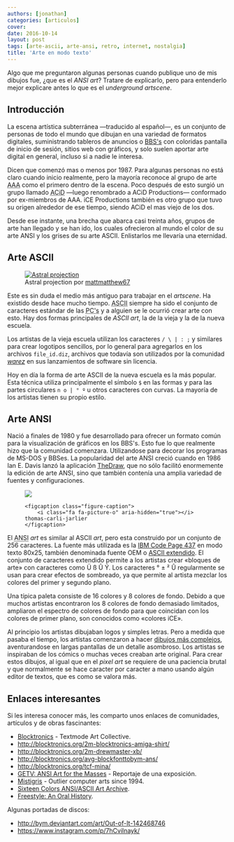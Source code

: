 ```yaml
---
authors: [jonathan]
categories: [articulos]
cover: 
date: 2016-10-14
layout: post
tags: [arte-ascii, arte-ansi, retro, internet, nostalgia]
title: 'Arte en modo texto'
---
```


Algo que me preguntaron algunas personas cuando publique uno de mis dibujos fue, ¿que es el *ANSI art*? Tratare de explicarlo, pero para entenderlo mejor explicare antes lo que es el *underground artscene*.<!--more-->

## Introducción

La escena artística subterránea —traducido al español—, es un conjunto de personas de todo el mundo que dibujan en una variedad de formatos digitales, suministrando tableros de anuncios o [BBS's][bbs] con coloridas pantalla de inicio de sesión, sitios web con gráficos, y solo suelen aportar arte digital en general, incluso si a nadie le interesa.

Dicen que comenzó mas o menos por 1987. Para algunas personas no está claro cuando inicio realmente, pero la mayoría reconoce al grupo de arte <abbr title="Aces of ANSI Art">AAA</abbr> como el primero dentro de la escena. Poco después de esto surgió un grupo llamado <abbr title="Ansi Creators In Demand">ACiD</abbr> —luego renombrado a ACiD Productions— conformado por ex-miembros de AAA. iCE Productions también es otro grupo que tuvo su origen alrededor de ese tiempo, siendo ACiD el mas viejo de los dos.

Desde ese instante, una brecha que abarca casi treinta años, grupos de arte han llegado y se han ido, los cuales ofrecieron al mundo el color de su arte ANSI y los grises de su arte ASCII. Enlistarlos me llevaría una eternidad.

## Arte ASCII

<figure class="figure figure-right">
	<a href="https://www.instagram.com/p/BHc9sH8BAPh/">
		<img class="figure-media" src="https://www.dropbox.com/s/te3scdrxsn5955t/astral-projection.jpg?raw=1" alt="Astral projection">
	</a>
	<figcaption class="figure-caption">
		Astral projection por <a href="https://www.instagram.com/p/BHc9sH8BAPh/">mattmatthew67</a>
	</figcaption>
</figure>

Este es sin duda el medio más antiguo para trabajar en el *artscene*. Ha existido desde hace mucho tiempo. <abbr title="American Standard Code for Information Interchange">ASCII</abbr> siempre ha sido el conjunto de caracteres estándar de las <abbr title="Personal Computers">PC's</abbr> y a alguien se le ocurrió crear arte con esto. Hay dos formas principales de *ASCII art*, la de la vieja y la de la nueva escuela.

Los artistas de la vieja escuela utilizan los caracteres `/ \ | : ;` y similares para crear logotipos sencillos, por lo general para agregarlos en los archivos `file_id.diz`, archivos que todavía son  utilizados por la comunidad [*warez*][warez] en sus lanzamientos de software sin licencia.

Hoy en día la forma de arte ASCII de la nueva escuela es la más popular. Esta técnica utiliza principalmente el símbolo `$` en las formas y para las partes circulares `n o | ° º` u otros caracteres con curvas. La mayoría de los artistas tienen su propio estilo.

## Arte ANSI

Nació a finales de 1980 y fue desarrollado para ofrecer un formato común para la visualización de gráficos en los BBS's. Esto fue lo que realmente hizo que la comunidad comenzara. Utilizandose para decorar los programas de MS-DOS y BBSes. La popularidad del arte ANSI creció cuando en 1986 Ian E. Davis lanzó la aplicación [TheDraw](https://en.wikipedia.org/wiki/TheDraw), que no sólo facilitó enormemente la edición de arte ANSI, sino que también contenía una amplia variedad de fuentes y configuraciones.

<figure class="figure figure-left figure-240">
	<a href="http://blocktronics.org/thomas-carli-jarlier/" target="_blank">
		<img class="figure-media" src="https://www.dropbox.com/s/n8abh6yoj8tsiar/thomas-carli-jarlier.ans_640x960.png?raw=1">
	</a>

	<figcaption class="figure-caption">
		<i class="fa fa-picture-o" aria-hidden="true"></i> thomas-carli-jarlier
	</figcaption>
</figure>

El <abbr title="American National Standards Institute">ANSI</abbr> *art* es similar al ASCII *art*, pero esta construido por un conjunto de 256 caracteres. La fuente más utilizada es la [IBM Code Page 437](https://es.wikipedia.org/wiki/P%C3%A1gina_de_c%C3%B3digos_437) en modo texto 80x25, también denominada fuente OEM o [ASCII extendido](https://es.wikipedia.org/wiki/ASCII_extendido). El conjunto de caracteres extendido permite a los artistas crear «bloques de arte» con caracteres como <span class="ansi-text">Ü ß Û Ý</span>. Los caracteres <span class="ansi-text">° ± ² Û</span> regularmente se usan para crear efectos de sombreado, ya que permite al artista mezclar los colores del primer y segundo plano.

Una típica paleta consiste de 16 colores y 8 colores de fondo. Debido a que muchos artistas encontraron los 8 colores de fondo demasiado limitados, ampliaron el espectro de colores de fondo para que coincidan con los colores de primer plano, son conocidos como «colores iCE».

<!-- <div class="figure ansi-text">
	<div class="c8">
	<span>00..</span>
	<span>01..</span>
	<span>02..</span>
	<span>03..</span>
	<span>04..</span>
	<span>05..</span>
	<span>06..</span>
	<span>07..</span>
	<span>08..</span>
	<span>09..</span>
	<span>10..</span>
	<span>11..</span>
	<span>12..</span>
	<span>13..</span>
	<span>14..</span>
	<span>15..</span>
	</div>
	<div><span class="b0 c0"> &#xb0;&#xb1;&#xb2;&#xdb;</span><span class="b0 c1"> &#xb0;&#xb1;&#xb2;&#xdb;</span><span class="b0 c2"> &#xb0;&#xb1;&#xb2;&#xdb;</span><span class="b0 c3"> &#xb0;&#xb1;&#xb2;&#xdb;</span><span class="b0 c4"> &#xb0;&#xb1;&#xb2;&#xdb;</span><span class="b0 c5"> &#xb0;&#xb1;&#xb2;&#xdb;</span><span class="b0 c6"> &#xb0;&#xb1;&#xb2;&#xdb;</span><span class="b0 c7"> &#xb0;&#xb1;&#xb2;&#xdb;</span><span class="b0 c8"> &#xb0;&#xb1;&#xb2;&#xdb;</span><span class="b0 c9"> &#xb0;&#xb1;&#xb2;&#xdb;</span><span class="b0 ca"> &#xb0;&#xb1;&#xb2;&#xdb;</span><span class="b0 cb"> &#xb0;&#xb1;&#xb2;&#xdb;</span><span class="b0 cc"> &#xb0;&#xb1;&#xb2;&#xdb;</span><span class="b0 cd"> &#xb0;&#xb1;&#xb2;&#xdb;</span><span class="b0 ce"> &#xb0;&#xb1;&#xb2;&#xdb;</span><span class="b0 cf"> &#xb0;&#xb1;&#xb2;&#xdb;</span></div>
	<div><span class="b1 c0"> &#xb0;&#xb1;&#xb2;&#xdb;</span><span class="b1 c1"> &#xb0;&#xb1;&#xb2;&#xdb;</span><span class="b1 c2"> &#xb0;&#xb1;&#xb2;&#xdb;</span><span class="b1 c3"> &#xb0;&#xb1;&#xb2;&#xdb;</span><span class="b1 c4"> &#xb0;&#xb1;&#xb2;&#xdb;</span><span class="b1 c5"> &#xb0;&#xb1;&#xb2;&#xdb;</span><span class="b1 c6"> &#xb0;&#xb1;&#xb2;&#xdb;</span><span class="b1 c7"> &#xb0;&#xb1;&#xb2;&#xdb;</span><span class="b1 c8"> &#xb0;&#xb1;&#xb2;&#xdb;</span><span class="b1 c9"> &#xb0;&#xb1;&#xb2;&#xdb;</span><span class="b1 ca"> &#xb0;&#xb1;&#xb2;&#xdb;</span><span class="b1 cb"> &#xb0;&#xb1;&#xb2;&#xdb;</span><span class="b1 cc"> &#xb0;&#xb1;&#xb2;&#xdb;</span><span class="b1 cd"> &#xb0;&#xb1;&#xb2;&#xdb;</span><span class="b1 ce"> &#xb0;&#xb1;&#xb2;&#xdb;</span><span class="b1 cf"> &#xb0;&#xb1;&#xb2;&#xdb;</span></div>
	<div><span class="b2 c0"> &#xb0;&#xb1;&#xb2;&#xdb;</span><span class="b2 c1"> &#xb0;&#xb1;&#xb2;&#xdb;</span><span class="b2 c2"> &#xb0;&#xb1;&#xb2;&#xdb;</span><span class="b2 c3"> &#xb0;&#xb1;&#xb2;&#xdb;</span><span class="b2 c4"> &#xb0;&#xb1;&#xb2;&#xdb;</span><span class="b2 c5"> &#xb0;&#xb1;&#xb2;&#xdb;</span><span class="b2 c6"> &#xb0;&#xb1;&#xb2;&#xdb;</span><span class="b2 c7"> &#xb0;&#xb1;&#xb2;&#xdb;</span><span class="b2 c8"> &#xb0;&#xb1;&#xb2;&#xdb;</span><span class="b2 c9"> &#xb0;&#xb1;&#xb2;&#xdb;</span><span class="b2 ca"> &#xb0;&#xb1;&#xb2;&#xdb;</span><span class="b2 cb"> &#xb0;&#xb1;&#xb2;&#xdb;</span><span class="b2 cc"> &#xb0;&#xb1;&#xb2;&#xdb;</span><span class="b2 cd"> &#xb0;&#xb1;&#xb2;&#xdb;</span><span class="b2 ce"> &#xb0;&#xb1;&#xb2;&#xdb;</span><span class="b2 cf"> &#xb0;&#xb1;&#xb2;&#xdb;</span></div>
	<div><span class="b3 c0"> &#xb0;&#xb1;&#xb2;&#xdb;</span><span class="b3 c1"> &#xb0;&#xb1;&#xb2;&#xdb;</span><span class="b3 c2"> &#xb0;&#xb1;&#xb2;&#xdb;</span><span class="b3 c3"> &#xb0;&#xb1;&#xb2;&#xdb;</span><span class="b3 c4"> &#xb0;&#xb1;&#xb2;&#xdb;</span><span class="b3 c5"> &#xb0;&#xb1;&#xb2;&#xdb;</span><span class="b3 c6"> &#xb0;&#xb1;&#xb2;&#xdb;</span><span class="b3 c7"> &#xb0;&#xb1;&#xb2;&#xdb;</span><span class="b3 c8"> &#xb0;&#xb1;&#xb2;&#xdb;</span><span class="b3 c9"> &#xb0;&#xb1;&#xb2;&#xdb;</span><span class="b3 ca"> &#xb0;&#xb1;&#xb2;&#xdb;</span><span class="b3 cb"> &#xb0;&#xb1;&#xb2;&#xdb;</span><span class="b3 cc"> &#xb0;&#xb1;&#xb2;&#xdb;</span><span class="b3 cd"> &#xb0;&#xb1;&#xb2;&#xdb;</span><span class="b3 ce"> &#xb0;&#xb1;&#xb2;&#xdb;</span><span class="b3 cf"> &#xb0;&#xb1;&#xb2;&#xdb;</span></div>
	<div><span class="b4 c0"> &#xb0;&#xb1;&#xb2;&#xdb;</span><span class="b4 c1"> &#xb0;&#xb1;&#xb2;&#xdb;</span><span class="b4 c2"> &#xb0;&#xb1;&#xb2;&#xdb;</span><span class="b4 c3"> &#xb0;&#xb1;&#xb2;&#xdb;</span><span class="b4 c4"> &#xb0;&#xb1;&#xb2;&#xdb;</span><span class="b4 c5"> &#xb0;&#xb1;&#xb2;&#xdb;</span><span class="b4 c6"> &#xb0;&#xb1;&#xb2;&#xdb;</span><span class="b4 c7"> &#xb0;&#xb1;&#xb2;&#xdb;</span><span class="b4 c8"> &#xb0;&#xb1;&#xb2;&#xdb;</span><span class="b4 c9"> &#xb0;&#xb1;&#xb2;&#xdb;</span><span class="b4 ca"> &#xb0;&#xb1;&#xb2;&#xdb;</span><span class="b4 cb"> &#xb0;&#xb1;&#xb2;&#xdb;</span><span class="b4 cc"> &#xb0;&#xb1;&#xb2;&#xdb;</span><span class="b4 cd"> &#xb0;&#xb1;&#xb2;&#xdb;</span><span class="b4 ce"> &#xb0;&#xb1;&#xb2;&#xdb;</span><span class="b4 cf"> &#xb0;&#xb1;&#xb2;&#xdb;</span></div>
	<div><span class="b5 c0"> &#xb0;&#xb1;&#xb2;&#xdb;</span><span class="b5 c1"> &#xb0;&#xb1;&#xb2;&#xdb;</span><span class="b5 c2"> &#xb0;&#xb1;&#xb2;&#xdb;</span><span class="b5 c3"> &#xb0;&#xb1;&#xb2;&#xdb;</span><span class="b5 c4"> &#xb0;&#xb1;&#xb2;&#xdb;</span><span class="b5 c5"> &#xb0;&#xb1;&#xb2;&#xdb;</span><span class="b5 c6"> &#xb0;&#xb1;&#xb2;&#xdb;</span><span class="b5 c7"> &#xb0;&#xb1;&#xb2;&#xdb;</span><span class="b5 c8"> &#xb0;&#xb1;&#xb2;&#xdb;</span><span class="b5 c9"> &#xb0;&#xb1;&#xb2;&#xdb;</span><span class="b5 ca"> &#xb0;&#xb1;&#xb2;&#xdb;</span><span class="b5 cb"> &#xb0;&#xb1;&#xb2;&#xdb;</span><span class="b5 cc"> &#xb0;&#xb1;&#xb2;&#xdb;</span><span class="b5 cd"> &#xb0;&#xb1;&#xb2;&#xdb;</span><span class="b5 ce"> &#xb0;&#xb1;&#xb2;&#xdb;</span><span class="b5 cf"> &#xb0;&#xb1;&#xb2;&#xdb;</span></div>
	<div><span class="b6 c0"> &#xb0;&#xb1;&#xb2;&#xdb;</span><span class="b6 c1"> &#xb0;&#xb1;&#xb2;&#xdb;</span><span class="b6 c2"> &#xb0;&#xb1;&#xb2;&#xdb;</span><span class="b6 c3"> &#xb0;&#xb1;&#xb2;&#xdb;</span><span class="b6 c4"> &#xb0;&#xb1;&#xb2;&#xdb;</span><span class="b6 c5"> &#xb0;&#xb1;&#xb2;&#xdb;</span><span class="b6 c6"> &#xb0;&#xb1;&#xb2;&#xdb;</span><span class="b6 c7"> &#xb0;&#xb1;&#xb2;&#xdb;</span><span class="b6 c8"> &#xb0;&#xb1;&#xb2;&#xdb;</span><span class="b6 c9"> &#xb0;&#xb1;&#xb2;&#xdb;</span><span class="b6 ca"> &#xb0;&#xb1;&#xb2;&#xdb;</span><span class="b6 cb"> &#xb0;&#xb1;&#xb2;&#xdb;</span><span class="b6 cc"> &#xb0;&#xb1;&#xb2;&#xdb;</span><span class="b6 cd"> &#xb0;&#xb1;&#xb2;&#xdb;</span><span class="b6 ce"> &#xb0;&#xb1;&#xb2;&#xdb;</span><span class="b6 cf"> &#xb0;&#xb1;&#xb2;&#xdb;</span></div>
	<div><span class="b7 c0"> &#xb0;&#xb1;&#xb2;&#xdb;</span><span class="b7 c1"> &#xb0;&#xb1;&#xb2;&#xdb;</span><span class="b7 c2"> &#xb0;&#xb1;&#xb2;&#xdb;</span><span class="b7 c3"> &#xb0;&#xb1;&#xb2;&#xdb;</span><span class="b7 c4"> &#xb0;&#xb1;&#xb2;&#xdb;</span><span class="b7 c5"> &#xb0;&#xb1;&#xb2;&#xdb;</span><span class="b7 c6"> &#xb0;&#xb1;&#xb2;&#xdb;</span><span class="b7 c7"> &#xb0;&#xb1;&#xb2;&#xdb;</span><span class="b7 c8"> &#xb0;&#xb1;&#xb2;&#xdb;</span><span class="b7 c9"> &#xb0;&#xb1;&#xb2;&#xdb;</span><span class="b7 ca"> &#xb0;&#xb1;&#xb2;&#xdb;</span><span class="b7 cb"> &#xb0;&#xb1;&#xb2;&#xdb;</span><span class="b7 cc"> &#xb0;&#xb1;&#xb2;&#xdb;</span><span class="b7 cd"> &#xb0;&#xb1;&#xb2;&#xdb;</span><span class="b7 ce"> &#xb0;&#xb1;&#xb2;&#xdb;</span><span class="b7 cf"> &#xb0;&#xb1;&#xb2;&#xdb;</span></div>
	<div class="c8">
	<span>00..</span>
	<span>01..</span>
	<span>02..</span>
	<span>03..</span>
	<span>04..</span>
	<span>05..</span>
	<span>06..</span>
	<span>07..</span>
	<span>08..</span>
	<span>09..</span>
	<span>10..</span>
	<span>11..</span>
	<span>12..</span>
	<span>13..</span>
	<span>14..</span>
	<span>15..</span>
	</div>
	<div><span class="b8 c0"> &#xb0;&#xb1;&#xb2;&#xdb;</span><span class="b8 c1"> &#xb0;&#xb1;&#xb2;&#xdb;</span><span class="b8 c2"> &#xb0;&#xb1;&#xb2;&#xdb;</span><span class="b8 c3"> &#xb0;&#xb1;&#xb2;&#xdb;</span><span class="b8 c4"> &#xb0;&#xb1;&#xb2;&#xdb;</span><span class="b8 c5"> &#xb0;&#xb1;&#xb2;&#xdb;</span><span class="b8 c6"> &#xb0;&#xb1;&#xb2;&#xdb;</span><span class="b8 c7"> &#xb0;&#xb1;&#xb2;&#xdb;</span><span class="b8 c8"> &#xb0;&#xb1;&#xb2;&#xdb;</span><span class="b8 c9"> &#xb0;&#xb1;&#xb2;&#xdb;</span><span class="b8 ca"> &#xb0;&#xb1;&#xb2;&#xdb;</span><span class="b8 cb"> &#xb0;&#xb1;&#xb2;&#xdb;</span><span class="b8 cc"> &#xb0;&#xb1;&#xb2;&#xdb;</span><span class="b8 cd"> &#xb0;&#xb1;&#xb2;&#xdb;</span><span class="b8 ce"> &#xb0;&#xb1;&#xb2;&#xdb;</span><span class="b8 cf"> &#xb0;&#xb1;&#xb2;&#xdb;</span></div>
	<div><span class="b9 c0"> &#xb0;&#xb1;&#xb2;&#xdb;</span><span class="b9 c1"> &#xb0;&#xb1;&#xb2;&#xdb;</span><span class="b9 c2"> &#xb0;&#xb1;&#xb2;&#xdb;</span><span class="b9 c3"> &#xb0;&#xb1;&#xb2;&#xdb;</span><span class="b9 c4"> &#xb0;&#xb1;&#xb2;&#xdb;</span><span class="b9 c5"> &#xb0;&#xb1;&#xb2;&#xdb;</span><span class="b9 c6"> &#xb0;&#xb1;&#xb2;&#xdb;</span><span class="b9 c7"> &#xb0;&#xb1;&#xb2;&#xdb;</span><span class="b9 c8"> &#xb0;&#xb1;&#xb2;&#xdb;</span><span class="b9 c9"> &#xb0;&#xb1;&#xb2;&#xdb;</span><span class="b9 ca"> &#xb0;&#xb1;&#xb2;&#xdb;</span><span class="b9 cb"> &#xb0;&#xb1;&#xb2;&#xdb;</span><span class="b9 cc"> &#xb0;&#xb1;&#xb2;&#xdb;</span><span class="b9 cd"> &#xb0;&#xb1;&#xb2;&#xdb;</span><span class="b9 ce"> &#xb0;&#xb1;&#xb2;&#xdb;</span><span class="b9 cf"> &#xb0;&#xb1;&#xb2;&#xdb;</span></div>
	<div><span class="ba c0"> &#xb0;&#xb1;&#xb2;&#xdb;</span><span class="ba c1"> &#xb0;&#xb1;&#xb2;&#xdb;</span><span class="ba c2"> &#xb0;&#xb1;&#xb2;&#xdb;</span><span class="ba c3"> &#xb0;&#xb1;&#xb2;&#xdb;</span><span class="ba c4"> &#xb0;&#xb1;&#xb2;&#xdb;</span><span class="ba c5"> &#xb0;&#xb1;&#xb2;&#xdb;</span><span class="ba c6"> &#xb0;&#xb1;&#xb2;&#xdb;</span><span class="ba c7"> &#xb0;&#xb1;&#xb2;&#xdb;</span><span class="ba c8"> &#xb0;&#xb1;&#xb2;&#xdb;</span><span class="ba c9"> &#xb0;&#xb1;&#xb2;&#xdb;</span><span class="ba ca"> &#xb0;&#xb1;&#xb2;&#xdb;</span><span class="ba cb"> &#xb0;&#xb1;&#xb2;&#xdb;</span><span class="ba cc"> &#xb0;&#xb1;&#xb2;&#xdb;</span><span class="ba cd"> &#xb0;&#xb1;&#xb2;&#xdb;</span><span class="ba ce"> &#xb0;&#xb1;&#xb2;&#xdb;</span><span class="ba cf"> &#xb0;&#xb1;&#xb2;&#xdb;</span></div>
	<div><span class="bb c0"> &#xb0;&#xb1;&#xb2;&#xdb;</span><span class="bb c1"> &#xb0;&#xb1;&#xb2;&#xdb;</span><span class="bb c2"> &#xb0;&#xb1;&#xb2;&#xdb;</span><span class="bb c3"> &#xb0;&#xb1;&#xb2;&#xdb;</span><span class="bb c4"> &#xb0;&#xb1;&#xb2;&#xdb;</span><span class="bb c5"> &#xb0;&#xb1;&#xb2;&#xdb;</span><span class="bb c6"> &#xb0;&#xb1;&#xb2;&#xdb;</span><span class="bb c7"> &#xb0;&#xb1;&#xb2;&#xdb;</span><span class="bb c8"> &#xb0;&#xb1;&#xb2;&#xdb;</span><span class="bb c9"> &#xb0;&#xb1;&#xb2;&#xdb;</span><span class="bb ca"> &#xb0;&#xb1;&#xb2;&#xdb;</span><span class="bb cb"> &#xb0;&#xb1;&#xb2;&#xdb;</span><span class="bb cc"> &#xb0;&#xb1;&#xb2;&#xdb;</span><span class="bb cd"> &#xb0;&#xb1;&#xb2;&#xdb;</span><span class="bb ce"> &#xb0;&#xb1;&#xb2;&#xdb;</span><span class="bb cf"> &#xb0;&#xb1;&#xb2;&#xdb;</span></div>
	<div><span class="bc c0"> &#xb0;&#xb1;&#xb2;&#xdb;</span><span class="bc c1"> &#xb0;&#xb1;&#xb2;&#xdb;</span><span class="bc c2"> &#xb0;&#xb1;&#xb2;&#xdb;</span><span class="bc c3"> &#xb0;&#xb1;&#xb2;&#xdb;</span><span class="bc c4"> &#xb0;&#xb1;&#xb2;&#xdb;</span><span class="bc c5"> &#xb0;&#xb1;&#xb2;&#xdb;</span><span class="bc c6"> &#xb0;&#xb1;&#xb2;&#xdb;</span><span class="bc c7"> &#xb0;&#xb1;&#xb2;&#xdb;</span><span class="bc c8"> &#xb0;&#xb1;&#xb2;&#xdb;</span><span class="bc c9"> &#xb0;&#xb1;&#xb2;&#xdb;</span><span class="bc ca"> &#xb0;&#xb1;&#xb2;&#xdb;</span><span class="bc cb"> &#xb0;&#xb1;&#xb2;&#xdb;</span><span class="bc cc"> &#xb0;&#xb1;&#xb2;&#xdb;</span><span class="bc cd"> &#xb0;&#xb1;&#xb2;&#xdb;</span><span class="bc ce"> &#xb0;&#xb1;&#xb2;&#xdb;</span><span class="bc cf"> &#xb0;&#xb1;&#xb2;&#xdb;</span></div>
	<div><span class="bd c0"> &#xb0;&#xb1;&#xb2;&#xdb;</span><span class="bd c1"> &#xb0;&#xb1;&#xb2;&#xdb;</span><span class="bd c2"> &#xb0;&#xb1;&#xb2;&#xdb;</span><span class="bd c3"> &#xb0;&#xb1;&#xb2;&#xdb;</span><span class="bd c4"> &#xb0;&#xb1;&#xb2;&#xdb;</span><span class="bd c5"> &#xb0;&#xb1;&#xb2;&#xdb;</span><span class="bd c6"> &#xb0;&#xb1;&#xb2;&#xdb;</span><span class="bd c7"> &#xb0;&#xb1;&#xb2;&#xdb;</span><span class="bd c8"> &#xb0;&#xb1;&#xb2;&#xdb;</span><span class="bd c9"> &#xb0;&#xb1;&#xb2;&#xdb;</span><span class="bd ca"> &#xb0;&#xb1;&#xb2;&#xdb;</span><span class="bd cb"> &#xb0;&#xb1;&#xb2;&#xdb;</span><span class="bd cc"> &#xb0;&#xb1;&#xb2;&#xdb;</span><span class="bd cd"> &#xb0;&#xb1;&#xb2;&#xdb;</span><span class="bd ce"> &#xb0;&#xb1;&#xb2;&#xdb;</span><span class="bd cf"> &#xb0;&#xb1;&#xb2;&#xdb;</span></div>
	<div><span class="be c0"> &#xb0;&#xb1;&#xb2;&#xdb;</span><span class="be c1"> &#xb0;&#xb1;&#xb2;&#xdb;</span><span class="be c2"> &#xb0;&#xb1;&#xb2;&#xdb;</span><span class="be c3"> &#xb0;&#xb1;&#xb2;&#xdb;</span><span class="be c4"> &#xb0;&#xb1;&#xb2;&#xdb;</span><span class="be c5"> &#xb0;&#xb1;&#xb2;&#xdb;</span><span class="be c6"> &#xb0;&#xb1;&#xb2;&#xdb;</span><span class="be c7"> &#xb0;&#xb1;&#xb2;&#xdb;</span><span class="be c8"> &#xb0;&#xb1;&#xb2;&#xdb;</span><span class="be c9"> &#xb0;&#xb1;&#xb2;&#xdb;</span><span class="be ca"> &#xb0;&#xb1;&#xb2;&#xdb;</span><span class="be cb"> &#xb0;&#xb1;&#xb2;&#xdb;</span><span class="be cc"> &#xb0;&#xb1;&#xb2;&#xdb;</span><span class="be cd"> &#xb0;&#xb1;&#xb2;&#xdb;</span><span class="be ce"> &#xb0;&#xb1;&#xb2;&#xdb;</span><span class="be cf"> &#xb0;&#xb1;&#xb2;&#xdb;</span></div>
	<div><span class="bf c0"> &#xb0;&#xb1;&#xb2;&#xdb;</span><span class="bf c1"> &#xb0;&#xb1;&#xb2;&#xdb;</span><span class="bf c2"> &#xb0;&#xb1;&#xb2;&#xdb;</span><span class="bf c3"> &#xb0;&#xb1;&#xb2;&#xdb;</span><span class="bf c4"> &#xb0;&#xb1;&#xb2;&#xdb;</span><span class="bf c5"> &#xb0;&#xb1;&#xb2;&#xdb;</span><span class="bf c6"> &#xb0;&#xb1;&#xb2;&#xdb;</span><span class="bf c7"> &#xb0;&#xb1;&#xb2;&#xdb;</span><span class="bf c8"> &#xb0;&#xb1;&#xb2;&#xdb;</span><span class="bf c9"> &#xb0;&#xb1;&#xb2;&#xdb;</span><span class="bf ca"> &#xb0;&#xb1;&#xb2;&#xdb;</span><span class="bf cb"> &#xb0;&#xb1;&#xb2;&#xdb;</span><span class="bf cc"> &#xb0;&#xb1;&#xb2;&#xdb;</span><span class="bf cd"> &#xb0;&#xb1;&#xb2;&#xdb;</span><span class="bf ce"> &#xb0;&#xb1;&#xb2;&#xdb;</span><span class="bf cf"> &#xb0;&#xb1;&#xb2;&#xdb;</span></div>
</div> -->

Al principio los artistas dibujaban logos y simples letras. Pero a medida que pasaba el tiempo, los artistas comenzaron a hacer [dibujos más complejos][dibujos-mas-complejos], aventurandose en largas pantallas de un detalle asombroso. Los artistas se inspiraban de los cómics o muchas veces creaban arte original. Para crear estos dibujos, al igual que en el *pixel art* se requiere de una paciencia brutal y que normalmente se hace caracter por caracter a mano usando algún editor de textos, que es como se valora más.

## Enlaces interesantes

Si les interesa conocer más, les comparto unos enlaces de comunidades, artículos y de obras fascinantes:

- [Blocktronics](http://blocktronics.org/) - Textmode Art Collective.
- <http://blocktronics.org/2m-blocktronics-amiga-shirt/>
- <http://blocktronics.org/2m-drewmaster-xb/>
- <http://blocktronics.org/avg-blockfonttobym-ans/>
- <http://blocktronics.org/tcf-mina/>
- [GETV: ANSI Art for the Masses](https://www.youtube.com/watch?v=r_cYOi3pnhA) - Reportaje de una exposición.
- [Mistigris](http://mistigris.org/) - Outlier computer arts since 1994.
- [Sixteen Colors ANSI/ASCII Art Archive](http://sixteencolors.net/).
- [Freestyle: An Oral History](http://daily.redbullmusicacademy.com/specials/freestyle-oral-history/).

Algunas portadas de discos:

- <http://bym.deviantart.com/art/Out-of-It-142468746>
- <https://www.instagram.com/p/7hCvilnayk/>

[bbs]: https://es.wikipedia.org/wiki/Bulletin_Board_System
[warez]: https://es.wikipedia.org/wiki/Warez
[dibujos-mas-complejos]: https://www.youtube.com/watch?v=cmaK57M7ZV8&start=254

